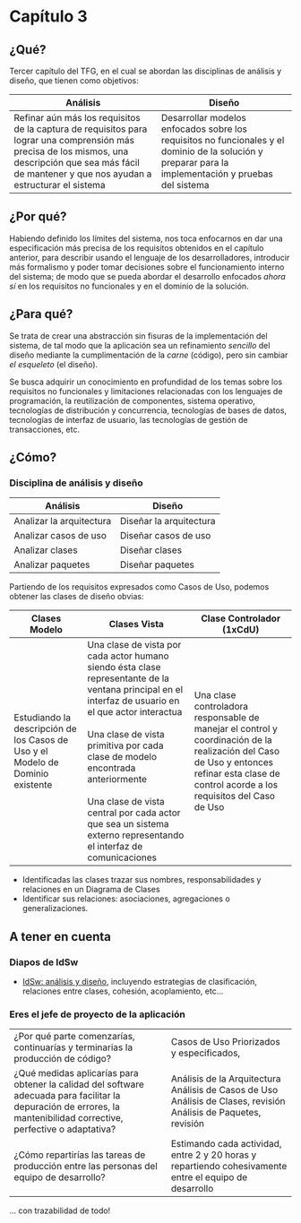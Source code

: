 # Capítulo 3

## ¿Qué?

Tercer capítulo del TFG, en el cual se abordan las disciplinas de análisis y diseño, que tienen como objetivos:

|Análisis|Diseño|
|-|-|
|Refinar aún más los requisitos de la captura de requisitos para lograr una comprensión más precisa de los mismos, una descripción que sea más fácil de mantener y que nos ayudan a estructurar el sistema|Desarrollar modelos enfocados sobre los requisitos no funcionales y el dominio de la solución y preparar para la implementación y pruebas del sistema|

## ¿Por qué?

Habiendo definido los límites del sistema, nos toca enfocarnos en dar una especificación más precisa de los requisitos obtenidos en el capítulo anterior, para describir usando el lenguaje de los desarrolladores, introducir más formalismo y poder tomar decisiones sobre el funcionamiento interno del sistema; de modo que se pueda abordar el desarrollo enfocados *ahora sí* en los requisitos no funcionales y en el dominio de la solución.

## ¿Para qué?

Se trata de crear una abstracción sin fisuras de la implementación del sistema, de tal modo que la aplicación sea un refinamiento *sencillo* del diseño mediante la cumplimentación de la *carne* (código), pero sin cambiar *el esqueleto* (el diseño).

Se busca adquirir un conocimiento en profundidad de los temas sobre los requisitos no funcionales y limitaciones relacionadas con los lenguajes de programación, la reutilización de componentes, sistema operativo, tecnologías de distribución y concurrencia, tecnologías de bases de datos, tecnologías de interfaz de usuario, las tecnologías de gestión de transacciones, etc.

## ¿Cómo?

### Disciplina de análisis y diseño

|Análisis|Diseño|
-|-
Analizar la arquitectura | Diseñar la arquitectura
Analizar casos de uso | Diseñar casos de uso
Analizar clases | Diseñar clases
Analizar paquetes | Diseñar paquetes

Partiendo de los requisitos expresados como Casos de Uso, podemos obtener las clases de diseño obvias:

|Clases Modelo|Clases Vista|Clase Controlador (1xCdU)|
|-|-|-|
Estudiando la descripción de los Casos de Uso y el Modelo de Dominio existente|Una clase de vista por cada actor humano siendo ésta clase representante de la ventana principal en el interfaz de usuario en el que actor interactua<br><br>Una clase de vista primitiva por cada clase de modelo encontrada anteriormente<br><br>Una clase de vista central por cada actor que sea un sistema externo representando el interfaz de comunicaciones|Una clase controladora responsable de manejar el control y coordinación de la realización del Caso de Uso y entonces refinar esta clase de control acorde a los requisitos del Caso de Uso

- Identificadas las clases trazar sus nombres, responsabilidades y relaciones en un Diagrama de Clases
- Identificar sus relaciones: asociaciones, agregaciones o generalizaciones.

## A tener en cuenta

### Diapos de IdSw

- [IdSw: análisis y diseño](https://drive.google.com/drive/folders/1gZU_teZiNH4l7W3ltxuQ0bS3hQPTaCNQ?usp=share_link), incluyendo estrategias de clasificación, relaciones entre clases, cohesión, acoplamiento, etc...

### Eres el jefe de proyecto de la aplicación

|||
|-|-|
¿Por qué parte comenzarías, continuarías y terminarias la producción de código?|Casos de Uso Priorizados y especificados,
¿Qué medidas aplicarías para obtener la calidad del software adecuada para facilitar la depuración de errores, la mantenibilidad corrective, perfective o adaptativa?|Análisis de la Arquitectura<br>Análisis de Casos de Uso<br>Análisis de Clases, revisión<br>Análisis de Paquetes, revisión<br>
¿Cómo repartirías las tareas de producción entre las personas del equipo de desarrollo?|Estimando cada actividad, entre 2 y 20 horas y  repartiendo cohesivamente entre el equipo de desarrollo

…​ con trazabilidad de todo!